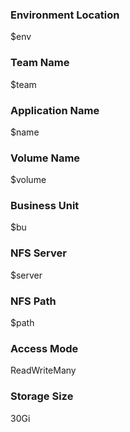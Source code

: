 ### Environment Location

$env

### Team Name

$team

### Application Name

$name

### Volume Name

$volume

### Business Unit

$bu

### NFS Server

$server

### NFS Path

$path

### Access Mode

ReadWriteMany

### Storage Size

30Gi